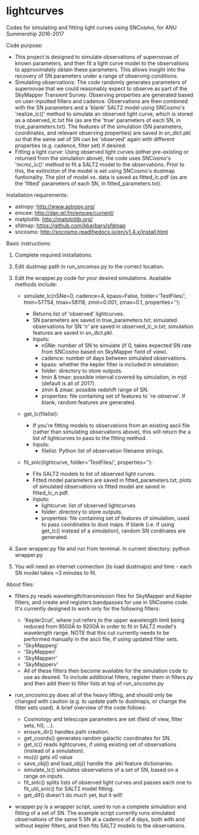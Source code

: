 # lightcurves
Codes for simulating and fitting light curves using SNCosmo, for ANU Summership 2016-2017


Code purpose:
* This project is designed to simulate observations of supernovae of known parameters, and then fit a light curve model to the   observations to approximately obtain these parameters.  This allows insight into the recovery of SN parameters under a range of observing conditions.
* Simulating observations:  The code randomly generates parameters of supernovae that we could reasonably expect to observe as part of the   SkyMapper Transient Survey.  Observing properties are generated based on user-inputted filters and cadence.  Observations are then combined with the SN parameters and a 'blank' SALT2 model using SNCosmo's 'realize_lc()' method to simulate an observed light curve, which is stored as a observed_lc.txt file (as are the 'true' parameters of each SN, in true_parameters.txt).  The features of the simulation (SN parameters, coordinates, and relevant observing properties) are saved in sn_dict.pkl so that the same set of SN can be 'observed' again with different properties (e.g. cadence, filter set) if desired.
* Fitting a light curve:  Using observed light curves (either pre-existing or returned from the simulation above), the code uses SNCosmo's   'mcmc_lc()' method to fit a SALT2 model to the observations.  Prior to this, the extinction of the model is set using SNCosmo's dustmap   funtionality.  The plot of model vs. data is saved as fitted_lc.pdf (as are the 'fitted' parameters of each SN, in fitted_parameters.txt).


Installation requirements:
* astropy: http://www.astropy.org/
* emcee: http://dan.iel.fm/emcee/current/
* matplotlib: http://matplotlib.org/
* sfdmap: https://github.com/kbarbary/sfdmap
* sncosmo: http://sncosmo.readthedocs.io/en/v1.4.x/install.html


Basic instructions:

1. Complete required installations.

2. Edit dustmap path in run_sncomso.py to the correct location.

3. Edit the wrapper.py code for your desired simulations.  Available methods include:

   *  simulate_lc(nSNe=0, cadence=4, kpass=False, folder='TestFiles/', tmin=57754, tmax=58118, zmin=0.001, zmax=0.1, properties=''):
      - Returns list of 'observed' lightcurves.  
      - SN parameters are saved in true_parameters.txt; simulated observations for SN 'n' are saved in observed_lc_n.txt; simulation features are saved in sn_dict.pkl.
      - Inputs:
        - nSNe: number of SN to simulate (if 0, takes expected SN rate from SNCosmo based on SkyMapper field of view).
        - cadence: number of days between simulated observations.
        - kpass: whether the kepler filter is included in simulation.
        - folder: directory to store outputs.
        - tmin & tmax: possible interval covered by simulation, in mjd (default is all of 2017).
        - zmin & zmax: possible redshift range of SN.
        - properties: file containing set of features to 're-observe'.  If blank, random features are generated.
   
   * get_lc(filelist): 
      - If you're fitting models to observations from an existing ascii file (rather than simulating observations above), this will return the a list of lightcurves to pass to the fitting method.
      - Inputs:
        - filelist: Python list of observation filename strings.
   
   * fit_snlc(lightcurve, folder='TestFiles/', properties=''):
     - Fits SALT2 models to list of observed light curves.
     - Fitted model parameters are saved in fitted_parameters.txt; plots of simulated observations vs fitted model are saved in fitted_lc_n.pdf.
     - Inputs:
        - lightcurve: list of observed lightcurves
        - folder: directory to store outputs.
        - properties: file containing set of features of simulation, used to pass coordinates to dust maps.  If blank (i.e. if using get_lc() instead of a simulation), random SN cordinates are generated.
   
4. Save wrapper.py file and run from terminal.  In current directory: python wrapper.py

5. You will need an internet connection (to load dustmaps) and time - each SN model takes ~3 minutes to fit.


About files:

* filters.py reads wavelength/transmission files for SkyMapper and Kepler filters, and create and registers bandpasses for use in SNCosmo   code.  It's currently designed to work only for the following filters:
    - 'Kepler2cut', where cut refers to the upper wavelength limit being reduced from 9500Å to 9200Å in order to fit in SALT2 model's wavelength range.  NOTE that this cut currently needs to be performed manually in the ascii file, if using updated filter sets.
    - 'SkyMapperg'
    - 'SkyMapperi'
    - 'SkyMapperr'
    - 'SkyMapperv'
  - All of these filters then become available for the simulation code to use as desired.  To include additional filters, register them in filters.py and then add them to filter lists at top of run_sncosmo.py
  
* run_sncosmo.py does all of the heavy lifting, and should only be changed with caution (e.g. to update path to dustmaps, or change the filter sets used).  A brief overview of the code follows:
  - Cosmology and telescope parameters are set (field of view, filter sets, h0, ...).
  - ensure_dir() handles path creation.
  - get_coords() generates random galactic coordinates for SN.
  - get_lc() reads lightcurves, if using existing set of observations (instead of a simulation).
  - mu(z) gets x0 value
  - save_obj() and load_obj() handle the .pkl feature dictionaries.
  - simulate_lc() simulates observations of a set of SN, based on a range on inputs.
  - fit_snlc() splits lists of observed light curves and passes each one to fit_util_snlc() for SALT2 model fitting.
  - get_dif() doesn't do much yet, but it will!

* wrapper.py is a wrapper script, used to run a complete simulation and fitting of a set of SN.  The example script currently runs simulated observations of the same 5 SN at a cadence of 4 days, both with and without kepler filters, and then fits SALT2 models to the observations.

